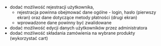 - dodać możliwość rejestracji użytkownika, 
  - rejestracja powinna obejmować dane ogólne - login, hasło (pierwszy ekran) oraz dane dotyczące metody płatności (drugi ekran)
  - wprowadzone dane powinny być zwalidowane
- dodać możliwość edycji danych użytkowników przez administratora
- dodać możliwość składania zamówienia na wybrane produkty (wykorzystać cart)
  
